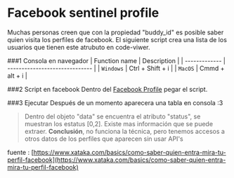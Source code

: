 # Facebook sentinel profile 

Muchas personas creen que con la propiedad "buddy_id" es posible saber quien visita los perfiles de facebook. El siguiente script crea una lista de los usuarios que tienen este atrubuto en code-viwer.



###1 Consola en navegador
| Function name | Description                    |
| ------------- | ------------------------------ |
| `Windows`      | Ctrl + Shift + i      |
| `MacOS`   | Cmmd + alt + i     |


###2 Script en facebook
Dentro del [Facebook Profile](https://www.facebook.com/profile/) pegar el script.


###3 Ejecutar
Después de un momento aparecera una tabla en consola :3

>Dentro del objeto "data" se encuentra el atributo "status", se muestran los estatus [0,2]. Existe mas información que se puede extraer. **Conclusión**, no funciona la técnica, pero tenemos accesos a otros datos de los perfiles que aparecen sin usar API's

fuente : [https://www.xataka.com/basics/como-saber-quien-entra-mira-tu-perfil-facebook](https://www.xataka.com/basics/como-saber-quien-entra-mira-tu-perfil-facebook)